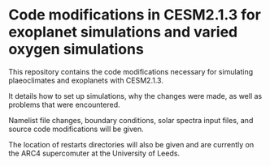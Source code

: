 # Code modifications in CESM2.1.3 for exoplanet simulations and varied oxygen simulations

This repository contains the code modifications necessary for simulating plaeoclimates and exoplanets with CESM2.1.3.

It details how to set up simulations, why the changes were made, as well as problems that were encountered.

Namelist file changes, boundary conditions, solar spectra input files, and source code modifications will be given.

The location of restarts directories will also be given and are currently on the ARC4 supercomuter at the University of Leeds.

